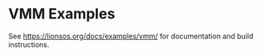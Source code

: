 VMM Examples
================

See https://lionsos.org/docs/examples/vmm/ for documentation and build
instructions.
